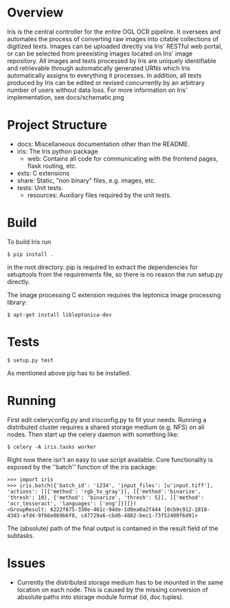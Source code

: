 Overview
========

Iris is the central controller for the entire OGL OCR pipeline. It oversees and
automates the process of converting raw images into citable collections of
digitized texts. Images can be uploaded directly via Iris' RESTful web portal,
or can be selected from preexisting images located on Iris' image repository.
All images and texts processed by Iris are uniquely identifiable and
retrievable through automatically generated URNs which Iris automatically
assigns to everything it processes. In addition, all texts produced by Iris can
be edited or revised concurrently by an arbitrary number of users without data
loss. For more information on Iris' implementation, see docs/schematic.png


Project Structure
=================

- docs: Miscellaneous documentation other than the README.
- iris: The Iris python package
	- web: Contains all code for communicating with the frontend pages, flask routing, etc.
- exts: C extensions
- share: Static, "non binary" files, e.g. images, etc.
- tests: Unit tests.
	- resources: Auxiliary files required by the unit tests.

Build
=====

To build Iris run

```
$ pip install .
```

in the root directory. pip is required to extract the dependencies for
setuptools from the requirements file, so there is no reason the run setup.py
directly.

The image processing C extension requires the leptonica image processing library:

```
$ apt-get install libleptonica-dev
```

Tests
=====

```
$ setup.py test
```

As mentioned above pip has to be installed.


Running
=======

First edit celeryconfig.py and irisconfig.py to fit your needs. Running a
distributed cluster requires a shared storage medium (e.g. NFS) on all nodes. Then start up the celery daemon with something like:

```
$ celery -A iris.tasks worker
```

Right now there isn't an easy to use script available. Core functionality is
exposed by the ''batch'' function of the iris package:

```
>>> import iris
>>> iris.batch({'batch_id': '1234', 'input_files': [u'input.tiff'], 'actions': [[{'method': 'rgb_to_gray'}], [{'method':'binarize', 'thresh': 10}, {'method': 'binarize', 'thresh': 5}], [{'method': 'ocr_tesseract', 'languages': ['eng']}]]})
<GroupResult: 6222f675-330e-461c-94de-1d0ea0a2f444 [0cb9c912-1818-43d3-afd4-9f66e0b9b6f0, c47729a6-cbd6-4882-bec1-73f52400f6d9]>
```

The (absolute) path of the final output is contained in the result field of the subtasks.


Issues
======

* Currently the distributed storage medium has to be mounted in the same
  location on each node. This is caused by the missing conversion of absolute
  paths into storage module format (id, doc tuples).
